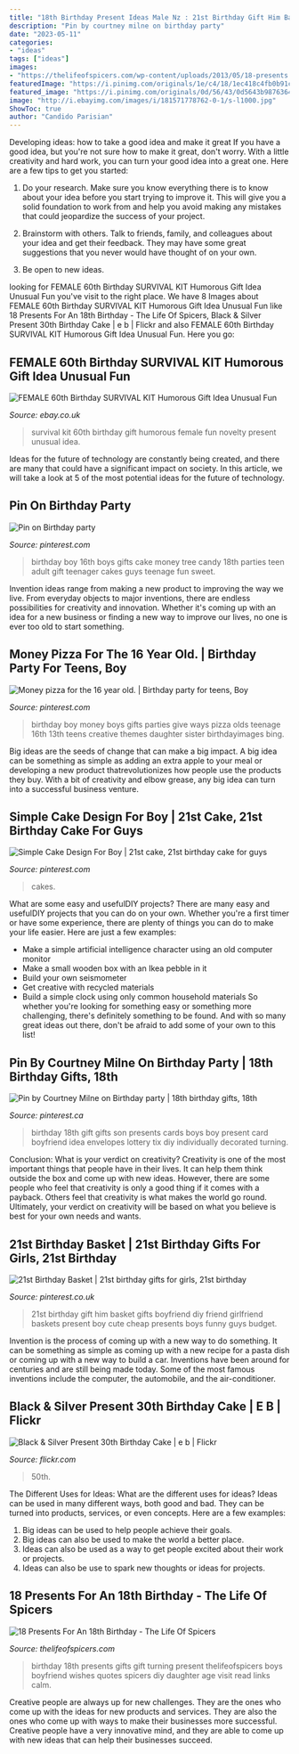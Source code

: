 ```yaml
---
title: "18th Birthday Present Ideas Male Nz : 21st Birthday Gift Him Basket Gifts Boyfriend Diy Friend Girlfriend Baskets Present Boy Cute Cheap Presents Boys Funny Guys Budget"
description: "Pin by courtney milne on birthday party"
date: "2023-05-11"
categories:
- "ideas"
tags: ["ideas"]
images:
- "https://thelifeofspicers.com/wp-content/uploads/2013/05/18-presents.jpg"
featuredImage: "https://i.pinimg.com/originals/1e/c4/18/1ec418c4fb0b91c05bd0a05537a54012.jpg"
featured_image: "https://i.pinimg.com/originals/0d/56/43/0d5643b987636499595b8b7c456b4605.jpg"
image: "http://i.ebayimg.com/images/i/181571778762-0-1/s-l1000.jpg"
ShowToc: true
author: "Candido Parisian"
---
```



Developing ideas: how to take a good idea and make it great
If you have a good idea, but you're not sure how to make it great, don't worry. With a little creativity and hard work, you can turn your good idea into a great one.
Here are a few tips to get you started:

1. Do your research. Make sure you know everything there is to know about your idea before you start trying to improve it. This will give you a solid foundation to work from and help you avoid making any mistakes that could jeopardize the success of your project.

2. Brainstorm with others. Talk to friends, family, and colleagues about your idea and get their feedback. They may have some great suggestions that you never would have thought of on your own.

3. Be open to new ideas.

	

		
looking for FEMALE 60th Birthday SURVIVAL KIT Humorous Gift Idea Unusual Fun you've visit to the right place. We have 8 Images about FEMALE 60th Birthday SURVIVAL KIT Humorous Gift Idea Unusual Fun like 18 Presents For An 18th Birthday - The Life Of Spicers, Black &amp; Silver Present 30th Birthday Cake | e b | Flickr and also FEMALE 60th Birthday SURVIVAL KIT Humorous Gift Idea Unusual Fun. Here you go:
		
    
## FEMALE 60th Birthday SURVIVAL KIT Humorous Gift Idea Unusual Fun

<img loading=lazy src="http://i.ebayimg.com/images/i/181571778762-0-1/s-l1000.jpg" onerror="this.onerror=null;this.src='https://tse4.mm.bing.net/th?id=OIP.p-TwoHRCTeQm7bxECoRk4AHaIH&amp;pid=15.1';" alt="FEMALE 60th Birthday SURVIVAL KIT Humorous Gift Idea Unusual Fun">

_Source: ebay.co.uk_

>survival kit 60th birthday gift humorous female fun novelty present unusual idea. 

	

Ideas for the future of technology are constantly being created, and there are many that could have a significant impact on society. In this article, we will take a look at 5 of the most potential ideas for the future of technology.

    
## Pin On Birthday Party

<img loading=lazy src="https://i.pinimg.com/originals/ea/8c/c0/ea8cc0c984912d84cfd0539952394975.jpg" onerror="this.onerror=null;this.src='https://tse4.mm.bing.net/th?id=OIP.RucKWLVsBjze7uWjNu9PRAHaJ3&amp;pid=15.1';" alt="Pin on Birthday party">

_Source: pinterest.com_

>birthday boy 16th boys gifts cake money tree candy 18th parties teen adult gift teenager cakes guys teenage fun sweet. 

	

Invention ideas range from making a new product to improving the way we live. From everyday objects to major inventions, there are endless possibilities for creativity and innovation. Whether it's coming up with an idea for a new business or finding a new way to improve our lives, no one is ever too old to start something.

    
## Money Pizza For The 16 Year Old. | Birthday Party For Teens, Boy

<img loading=lazy src="https://i.pinimg.com/originals/0d/56/43/0d5643b987636499595b8b7c456b4605.jpg" onerror="this.onerror=null;this.src='https://tse4.mm.bing.net/th?id=OIP.M0bWO1RDurFLkkeTH2gZWAHaJ4&amp;pid=15.1';" alt="Money pizza for the 16 year old. | Birthday party for teens, Boy">

_Source: pinterest.com_

>birthday boy money boys gifts parties give ways pizza olds teenage 16th 13th teens creative themes daughter sister birthdayimages bing. 

	

Big ideas are the seeds of change that can make a big impact. A big idea can be something as simple as adding an extra apple to your meal or developing a new product thatrevolutionizes how people use the products they buy. With a bit of creativity and elbow grease, any big idea can turn into a successful business venture.

    
## Simple Cake Design For Boy | 21st Cake, 21st Birthday Cake For Guys

<img loading=lazy src="https://i.pinimg.com/originals/15/b0/01/15b001f2745a6b713f9b62e176dc4daf.jpg" onerror="this.onerror=null;this.src='https://tse4.mm.bing.net/th?id=OIP.uo6TR0wBQfngOOlHK7AJ4QHaH_&amp;pid=15.1';" alt="Simple Cake Design For Boy | 21st cake, 21st birthday cake for guys">

_Source: pinterest.com_

>cakes. 

	

What are some easy and usefulDIY projects?
There are many easy and usefulDIY projects that you can do on your own. Whether you're a first timer or have some experience, there are plenty of things you can do to make your life easier. Here are just a few examples: 
- Make a simple artificial intelligence character using an old computer monitor 
- Make a small wooden box with an Ikea pebble in it 
- Build your own seismometer 
- Get creative with recycled materials 
- Build a simple clock using only common household materials 
So whether you're looking for something easy or something more challenging, there's definitely something to be found. And with so many great ideas out there, don't be afraid to add some of your own to this list!

    
## Pin By Courtney Milne On Birthday Party | 18th Birthday Gifts, 18th

<img loading=lazy src="https://i.pinimg.com/originals/1e/c4/18/1ec418c4fb0b91c05bd0a05537a54012.jpg" onerror="this.onerror=null;this.src='https://tse3.mm.bing.net/th?id=OIP.Mra4OXFjsJrIDrdbyDNkjQHaJ4&amp;pid=15.1';" alt="Pin by Courtney Milne on Birthday party | 18th birthday gifts, 18th">

_Source: pinterest.ca_

>birthday 18th gift gifts son presents cards boys boy present card boyfriend idea envelopes lottery tix diy individually decorated turning. 

	

Conclusion: What is your verdict on creativity?
Creativity is one of the most important things that people have in their lives. It can help them think outside the box and come up with new ideas. However, there are some people who feel that creativity is only a good thing if it comes with a payback. Others feel that creativity is what makes the world go round. Ultimately, your verdict on creativity will be based on what you believe is best for your own needs and wants.

    
## 21st Birthday Basket | 21st Birthday Gifts For Girls, 21st Birthday

<img loading=lazy src="https://i.pinimg.com/originals/eb/09/25/eb0925be7f146d7dbc49a048b201f67b.jpg" onerror="this.onerror=null;this.src='https://tse3.mm.bing.net/th?id=OIP.chXD-Co3dqDDtBpoNdcn9AHaNK&amp;pid=15.1';" alt="21st Birthday Basket | 21st birthday gifts for girls, 21st birthday">

_Source: pinterest.co.uk_

>21st birthday gift him basket gifts boyfriend diy friend girlfriend baskets present boy cute cheap presents boys funny guys budget. 

	

Invention is the process of coming up with a new way to do something. It can be something as simple as coming up with a new recipe for a pasta dish or coming up with a new way to build a car. Inventions have been around for centuries and are still being made today. Some of the most famous inventions include the computer, the automobile, and the air-conditioner.

    
## Black &amp; Silver Present 30th Birthday Cake | E B | Flickr

<img loading=lazy src="https://c1.staticflickr.com/5/4124/5193130222_e98e0918b4_b.jpg" onerror="this.onerror=null;this.src='https://tse1.mm.bing.net/th?id=OIP.mnrQ71u0hiYLSmnhpHi1RgHaIm&amp;pid=15.1';" alt="Black &amp; Silver Present 30th Birthday Cake | e b | Flickr">

_Source: flickr.com_

>50th. 

	

The Different Uses for Ideas: What are the different uses for ideas?
Ideas can be used in many different ways, both good and bad. They can be turned into products, services, or even concepts. Here are a few examples:
1. Big ideas can be used to help people achieve their goals. 
2. Big ideas can also be used to make the world a better place. 
3. Ideas can also be used as a way to get people excited about their work or projects. 
4. Ideas can also be use to spark new thoughts or ideas for projects.

    
## 18 Presents For An 18th Birthday - The Life Of Spicers

<img loading=lazy src="https://thelifeofspicers.com/wp-content/uploads/2013/05/18-presents.jpg" onerror="this.onerror=null;this.src='https://tse3.mm.bing.net/th?id=OIP.5jPgkQYoidIx6kPVvb8oeAHaLV&amp;pid=15.1';" alt="18 Presents For An 18th Birthday - The Life Of Spicers">

_Source: thelifeofspicers.com_

>birthday 18th presents gifts gift turning present thelifeofspicers boys boyfriend wishes quotes spicers diy daughter age visit read links calm. 

	

Creative people are always up for new challenges. They are the ones who come up with the ideas for new products and services. They are also the ones who come up with ways to make their businesses more successful. Creative people have a very innovative mind, and they are able to come up with new ideas that can help their businesses succeed.

